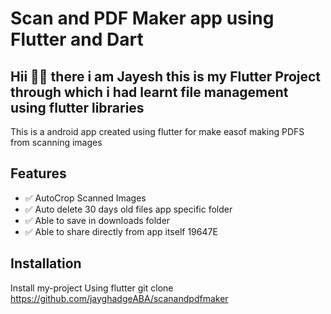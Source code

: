 # Scan and PDF Maker app using Flutter and Dart 


## Hii 🙋‍♂️ there i am Jayesh this is my Flutter Project through which i had learnt file management using flutter libraries

This is a android app created using flutter for make easof making PDFS from scanning images 

## Features

- ✅ AutoCrop Scanned Images
- ✅ Auto delete 30 days old files app specific folder
- ✅ Able to save in downloads folder
- ✅ Able to share directly from app itself
19647E


## Installation

Install my-project Using flutter
    git clone https://github.com/jayghadgeABA/scanandpdfmaker


